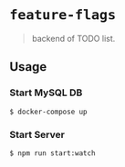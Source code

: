 # `feature-flags`

> backend of TODO list.

## Usage

### Start MySQL DB
```
$ docker-compose up
```
### Start Server
```
$ npm run start:watch
```


